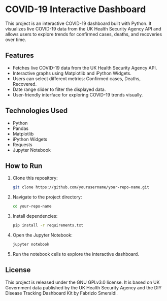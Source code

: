 # COVID-19 Interactive Dashboard

This project is an interactive COVID-19 dashboard built with Python. It visualizes live COVID-19 data from the UK Health Security Agency API and allows users to explore trends for confirmed cases, deaths, and recoveries over time.

## Features

- Fetches live COVID-19 data from the UK Health Security Agency API.
- Interactive graphs using Matplotlib and iPython Widgets.
- Users can select different metrics: Confirmed cases, Deaths, Recovered.
- Date range slider to filter the displayed data.
- User-friendly interface for exploring COVID-19 trends visually.

## Technologies Used

- Python
- Pandas
- Matplotlib
- iPython Widgets
- Requests
- Jupyter Notebook

## How to Run

1. Clone this repository:

    ```bash
    git clone https://github.com/yourusername/your-repo-name.git
    ```

2. Navigate to the project directory:

    ```bash
    cd your-repo-name
    ```

3. Install dependencies:

    ```bash
    pip install -r requirements.txt
    ```

4. Open the Jupyter Notebook:

    ```bash
    jupyter notebook
    ```

5. Run the notebook cells to explore the interactive dashboard.

## License

This project is released under the GNU GPLv3.0 license. It is based on UK Government data published by the UK Health Security Agency and the DIY Disease Tracking Dashboard Kit by Fabrizio Smeraldi.
